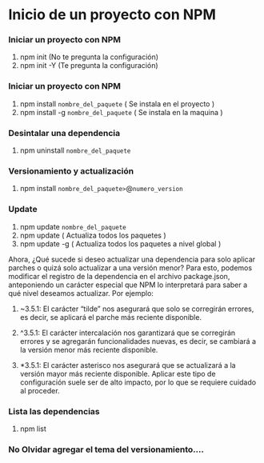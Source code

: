 # Inicio de un proyecto con NPM

### Iniciar un proyecto con NPM
1. npm init (No te pregunta la configuración)
1. npm init -Y (Te pregunta la configuración)

### Iniciar un proyecto con NPM
1. npm install `nombre_del_paquete` ( Se instala en el proyecto )
1. npm install -g `nombre_del_paquete` ( Se instala en la maquina )

### Desintalar una dependencia
1. npm uninstall `nombre_del_paquete`

### Versionamiento y actualización
1. npm install `nombre_del_paquete>`@`numero_version`

### Update 
1. npm update `nombre_del_paquete`
1. npm update ( Actualiza todos los paquetes )
1. npm update -g ( Actualiza todos los paquetes a nivel global )

Ahora, ¿Qué sucede si deseo actualizar una dependencia para solo aplicar parches o quizá solo actualizar a una versión menor? Para esto, podemos modificar el registro de la dependencia en el archivo package.json, anteponiendo un carácter especial que NPM lo interpretará para saber a qué nivel deseamos actualizar. Por ejemplo:

1. ~3.5.1: El carácter “tilde” nos asegurará que solo se corregirán errores, es decir, se aplicará el parche más reciente disponible.

1. ^3.5.1: El carácter intercalación nos garantizará que se corregirán errores y se agregarán funcionalidades nuevas, es decir, se cambiará a la versión menor más reciente disponible.

1. *3.5.1: El carácter asterisco nos asegurará que se actualizará a la versión mayor más reciente disponible. Aplicar este tipo de configuración suele ser de alto impacto, por lo que se requiere cuidado al proceder.

### Lista las dependencias
1. npm list

### No Olvidar agregar el tema del versionamiento....




